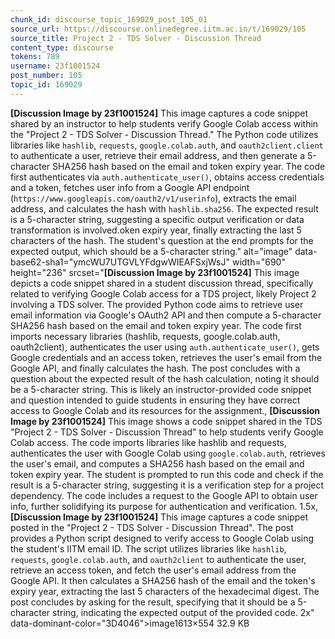 ```yaml
---
chunk_id: discourse_topic_169029_post_105_01
source_url: https://discourse.onlinedegree.iitm.ac.in/t/169029/105
source_title: Project 2 - TDS Solver - Discussion Thread
content_type: discourse
tokens: 789
username: 23f1001524
post_number: 105
topic_id: 169029
---
```


**[Discussion Image by 23f1001524]** This image captures a code snippet shared by an instructor to help students verify Google Colab access within the "Project 2 - TDS Solver - Discussion Thread." The Python code utilizes libraries like `hashlib`, `requests`, `google.colab.auth`, and `oauth2client.client` to authenticate a user, retrieve their email address, and then generate a 5-character SHA256 hash based on the email and token expiry year. The code first authenticates via `auth.authenticate_user()`, obtains access credentials and a token, fetches user info from a Google API endpoint (`https://www.googleapis.com/oauth2/v1/userinfo`), extracts the email address, and calculates the hash with `hashlib.sha256`. The expected result is a 5-character string, suggesting a specific output verification or data transformation is involved.oken expiry year, finally extracting the last 5 characters of the hash. The student's question at the end prompts for the expected output, which should be a 5-character string." alt="image" data-base62-sha1="ymcWU7UTGVLYFdgwWIEAFSxjWsJ" width="690" height="236" srcset="**[Discussion Image by 23f1001524]** This image depicts a code snippet shared in a student discussion thread, specifically related to verifying Google Colab access for a TDS project, likely Project 2 involving a TDS solver. The provided Python code aims to retrieve user email information via Google's OAuth2 API and then compute a 5-character SHA256 hash based on the email and token expiry year. The code first imports necessary libraries (hashlib, requests, google.colab.auth, oauth2client), authenticates the user using `auth.authenticate_user()`, gets Google credentials and an access token, retrieves the user's email from the Google API, and finally calculates the hash. The post concludes with a question about the expected result of the hash calculation, noting it should be a 5-character string. This is likely an instructor-provided code snippet and question intended to guide students in ensuring they have correct access to Google Colab and its resources for the assignment., **[Discussion Image by 23f1001524]** This image shows a code snippet shared in the TDS "Project 2 - TDS Solver - Discussion Thread" to help students verify Google Colab access. The code imports libraries like hashlib and requests, authenticates the user with Google Colab using `google.colab.auth`, retrieves the user's email, and computes a SHA256 hash based on the email and token expiry year. The student is prompted to run this code and check if the result is a 5-character string, suggesting it is a verification step for a project dependency. The code includes a request to the Google API to obtain user info, further solidifying its purpose for authentication and verification. 1.5x, **[Discussion Image by 23f1001524]** This image captures a code snippet posted in the "Project 2 - TDS Solver - Discussion Thread". The post provides a Python script designed to verify access to Google Colab using the student's IITM email ID. The script utilizes libraries like `hashlib`, `requests`, `google.colab.auth`, and `oauth2client` to authenticate the user, retrieve an access token, and fetch the user's email address from the Google API. It then calculates a SHA256 hash of the email and the token's expiry year, extracting the last 5 characters of the hexadecimal digest. The post concludes by asking for the result, specifying that it should be a 5-character string, indicating the expected output of the provided code. 2x" data-dominant-color="3D4046">image1613×554 32.9 KB
